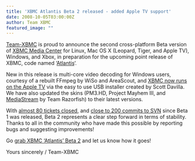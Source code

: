 ```yaml
---
title: 'XBMC Atlantis Beta 2 released - added Apple TV support'
date: 2008-10-05T03:00:00Z
author: Team XBMC
featured_image: ""
---
```

[Team-XBMC](/about/team) is proud to announce the second cross-platform Beta version of [XBMC Media Center](https://kodi.wiki/view/Main_Page) for Linux, Mac OS X (Leopard, Tiger, and Apple TV), Windows, and Xbox, in preparation for the upcoming point release of XBMC, code named ‘[Atlantis](http://trac.xbmc.org/roadmap)‘.

 New in this release is multi-core video decoding for Windows users, courtesy of a rebuilt FFmpeg by WiSo and AreaScout, and [XBMC now runs on the Apple TV](/article/whats-xbmc-mac-running-appletv) via the easy to use USB installer created by Scott Davilla. We have also updated the skins (PM3.HD, Project Mayhem III, and [MediaStream](https://www.seventech.org) by Team Razorfish) to their latest versions.

 With [almost 80 tickets closed](http://trac.xbmc.org/milestone/8.10), and [close to 200 commits to SVN](http://trac.xbmc.org/timeline) since Beta 1 was released, Beta 2 represents a clear step forward in terms of stability. Thanks to all in the community who have made this possible by reporting bugs and suggesting improvements!

 Go [grab XBMC ‘Atlantis’ Beta 2](https://kodi.wiki/download/) and let us know how it goes!

 Yours sincerely / Team-XBMC

 